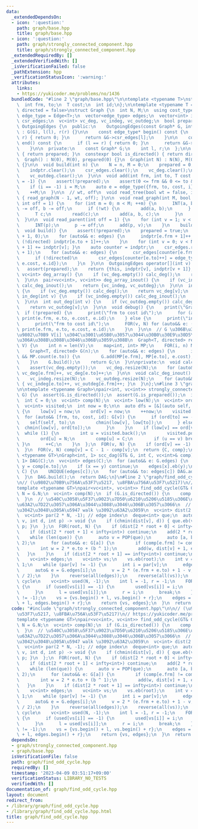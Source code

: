 ```yaml
---
data:
  _extendedDependsOn:
  - icon: ':question:'
    path: graph/base.hpp
    title: graph/base.hpp
  - icon: ':question:'
    path: graph/strongly_connected_component.hpp
    title: graph/strongly_connected_component.hpp
  _extendedRequiredBy: []
  _extendedVerifiedWith: []
  _isVerificationFailed: false
  _pathExtension: hpp
  _verificationStatusIcon: ':warning:'
  attributes:
    links:
    - https://yukicoder.me/problems/no/1436
  bundledCode: "#line 2 \"graph/base.hpp\"\n\ntemplate <typename T>\nstruct Edge {\n\
    \  int frm, to;\n  T cost;\n  int id;\n};\n\ntemplate <typename T = int, bool\
    \ directed = false>\nstruct Graph {\n  int N, M;\n  using cost_type = T;\n  using\
    \ edge_type = Edge<T>;\n  vector<edge_type> edges;\n  vector<int> indptr;\n  vector<edge_type>\
    \ csr_edges;\n  vc<int> vc_deg, vc_indeg, vc_outdeg;\n  bool prepared;\n\n  class\
    \ OutgoingEdges {\n  public:\n    OutgoingEdges(const Graph* G, int l, int r)\
    \ : G(G), l(l), r(r) {}\n\n    const edge_type* begin() const {\n      if (l ==\
    \ r) { return 0; }\n      return &G->csr_edges[l];\n    }\n\n    const edge_type*\
    \ end() const {\n      if (l == r) { return 0; }\n      return &G->csr_edges[r];\n\
    \    }\n\n  private:\n    const Graph* G;\n    int l, r;\n  };\n\n  bool is_prepared()\
    \ { return prepared; }\n  constexpr bool is_directed() { return directed; }\n\n\
    \  Graph() : N(0), M(0), prepared(0) {}\n  Graph(int N) : N(N), M(0), prepared(0)\
    \ {}\n\n  void build(int n) {\n    N = n, M = 0;\n    prepared = 0;\n    edges.clear();\n\
    \    indptr.clear();\n    csr_edges.clear();\n    vc_deg.clear();\n    vc_indeg.clear();\n\
    \    vc_outdeg.clear();\n  }\n\n  void add(int frm, int to, T cost = 1, int i\
    \ = -1) {\n    assert(!prepared);\n    assert(0 <= frm && 0 <= to && to < N);\n\
    \    if (i == -1) i = M;\n    auto e = edge_type({frm, to, cost, i});\n    edges.eb(e);\n\
    \    ++M;\n  }\n\n  // wt, off\n  void read_tree(bool wt = false, int off = 1)\
    \ { read_graph(N - 1, wt, off); }\n\n  void read_graph(int M, bool wt = false,\
    \ int off = 1) {\n    for (int m = 0; m < M; ++m) {\n      INT(a, b);\n      a\
    \ -= off, b -= off;\n      if (!wt) {\n        add(a, b);\n      } else {\n  \
    \      T c;\n        read(c);\n        add(a, b, c);\n      }\n    }\n    build();\n\
    \  }\n\n  void read_parent(int off = 1) {\n    for (int v = 1; v < N; ++v) {\n\
    \      INT(p);\n      p -= off;\n      add(p, v);\n    }\n    build();\n  }\n\n\
    \  void build() {\n    assert(!prepared);\n    prepared = true;\n    indptr.assign(N\
    \ + 1, 0);\n    for (auto&& e: edges) {\n      indptr[e.frm + 1]++;\n      if\
    \ (!directed) indptr[e.to + 1]++;\n    }\n    for (int v = 0; v < N; ++v) { indptr[v\
    \ + 1] += indptr[v]; }\n    auto counter = indptr;\n    csr_edges.resize(indptr.back()\
    \ + 1);\n    for (auto&& e: edges) {\n      csr_edges[counter[e.frm]++] = e;\n\
    \      if (!directed)\n        csr_edges[counter[e.to]++] = edge_type({e.to, e.frm,\
    \ e.cost, e.id});\n    }\n  }\n\n  OutgoingEdges operator[](int v) const {\n \
    \   assert(prepared);\n    return {this, indptr[v], indptr[v + 1]};\n  }\n\n \
    \ vc<int> deg_array() {\n    if (vc_deg.empty()) calc_deg();\n    return vc_deg;\n\
    \  }\n\n  pair<vc<int>, vc<int>> deg_array_inout() {\n    if (vc_indeg.empty())\
    \ calc_deg_inout();\n    return {vc_indeg, vc_outdeg};\n  }\n\n  int deg(int v)\
    \ {\n    if (vc_deg.empty()) calc_deg();\n    return vc_deg[v];\n  }\n\n  int\
    \ in_deg(int v) {\n    if (vc_indeg.empty()) calc_deg_inout();\n    return vc_indeg[v];\n\
    \  }\n\n  int out_deg(int v) {\n    if (vc_outdeg.empty()) calc_deg_inout();\n\
    \    return vc_outdeg[v];\n  }\n\n  void debug() {\n    print(\"Graph\");\n  \
    \  if (!prepared) {\n      print(\"frm to cost id\");\n      for (auto&& e: edges)\
    \ print(e.frm, e.to, e.cost, e.id);\n    } else {\n      print(\"indptr\", indptr);\n\
    \      print(\"frm to cost id\");\n      FOR(v, N) for (auto&& e: (*this)[v])\
    \ print(e.frm, e.to, e.cost, e.id);\n    }\n  }\n\n  // G \u306B\u304A\u3051\u308B\
    \u9802\u70B9 V[i] \u304C\u3001\u65B0\u3057\u3044\u30B0\u30E9\u30D5\u3067 i \u306B\
    \u306A\u308B\u3088\u3046\u306B\u3059\u308B\n  Graph<T, directed> rearrange(vc<int>\
    \ V) {\n    int n = len(V);\n    map<int, int> MP;\n    FOR(i, n) MP[V[i]] = i;\n\
    \    Graph<T, directed> G(n);\n    for (auto&& e: edges) {\n      if (MP.count(e.frm)\
    \ && MP.count(e.to)) {\n        G.add(MP[e.frm], MP[e.to], e.cost);\n      }\n\
    \    }\n    G.build();\n    return G;\n  }\n\nprivate:\n  void calc_deg() {\n\
    \    assert(vc_deg.empty());\n    vc_deg.resize(N);\n    for (auto&& e: edges)\
    \ vc_deg[e.frm]++, vc_deg[e.to]++;\n  }\n\n  void calc_deg_inout() {\n    assert(vc_indeg.empty());\n\
    \    vc_indeg.resize(N);\n    vc_outdeg.resize(N);\n    for (auto&& e: edges)\
    \ { vc_indeg[e.to]++, vc_outdeg[e.frm]++; }\n  }\n};\n#line 3 \"graph/strongly_connected_component.hpp\"\
    \n\ntemplate <typename Graph>\npair<int, vc<int>> strongly_connected_component(Graph&\
    \ G) {\n  assert(G.is_directed());\n  assert(G.is_prepared());\n  int N = G.N;\n\
    \  int C = 0;\n  vc<int> comp(N);\n  vc<int> low(N);\n  vc<int> ord(N, -1);\n\
    \  vc<int> visited;\n  int now = 0;\n\n  auto dfs = [&](auto self, int v) -> void\
    \ {\n    low[v] = now;\n    ord[v] = now;\n    ++now;\n    visited.eb(v);\n  \
    \  for (auto&& [frm, to, cost, id]: G[v]) {\n      if (ord[to] == -1) {\n    \
    \    self(self, to);\n        chmin(low[v], low[to]);\n      } else {\n      \
    \  chmin(low[v], ord[to]);\n      }\n    }\n    if (low[v] == ord[v]) {\n    \
    \  while (1) {\n        int u = visited.back();\n        visited.pop_back();\n\
    \        ord[u] = N;\n        comp[u] = C;\n        if (u == v) break;\n     \
    \ }\n      ++C;\n    }\n  };\n  FOR(v, N) {\n    if (ord[v] == -1) dfs(dfs, v);\n\
    \  }\n  FOR(v, N) comp[v] = C - 1 - comp[v];\n  return {C, comp};\n}\n\ntemplate\
    \ <typename GT>\nGraph<int, 1> scc_dag(GT& G, int C, vc<int>& comp) {\n  Graph<int,\
    \ 1> DAG(C);\n  vvc<int> edges(C);\n  for (auto&& e: G.edges) {\n    int x = comp[e.frm],\
    \ y = comp[e.to];\n    if (x == y) continue;\n    edges[x].eb(y);\n  }\n  FOR(c,\
    \ C) {\n    UNIQUE(edges[c]);\n    for (auto&& to: edges[c]) DAG.add(c, to);\n\
    \  }\n  DAG.build();\n  return DAG;\n}\n#line 2 \"graph/find_odd_cycle.hpp\"\n\
    \n// (\u9802\u70B9\u756A\u53F7\u5217, \u8FBA\u756A\u53F7\u5217)\n// https://yukicoder.me/problems/no/1436\n\
    template <typename GT>\npair<vc<int>, vc<int>> find_odd_cycle(GT& G) {\n  int\
    \ N = G.N;\n  vc<int> comp(N);\n  if (G.is_directed()) {\n    comp = strongly_connected_component<decltype(G)>(G).se;\n\
    \  }\n  // \u540C\u3058\u5F37\u9023\u7D50\u6210\u5206\u5185\u306E\u70B9\u3057\u304B\
    \u63A2\u7D22\u3057\u306A\u3044\u3088\u3046\u306B\u3057\u3066\n  // \u3068\u308A\
    \u3042\u3048\u305A\u5947 walk \u3092\u63A2\u3059\n  vc<int> dist(2 * N, infty<int>);\n\
    \  vc<int> par(2 * N, -1); // edge index\n  deque<int> que;\n  auto add = [&](int\
    \ v, int d, int p) -> void {\n    if (chmin(dist[v], d)) { que.eb(v), par[v] =\
    \ p; }\n  };\n  FOR(root, N) {\n    if (dist[2 * root + 0] < infty<int>) continue;\n\
    \    if (dist[2 * root + 1] < infty<int>) continue;\n    add(2 * root, 0, -1);\n\
    \    while (len(que)) {\n      auto v = POP(que);\n      auto [a, b] = divmod(v,\
    \ 2);\n      for (auto&& e: G[a]) {\n        if (comp[e.frm] != comp[e.to]) continue;\n\
    \        int w = 2 * e.to + (b ^ 1);\n        add(w, dist[v] + 1, e.id);\n   \
    \   }\n    }\n    if (dist[2 * root + 1] == infty<int>) continue;\n    // found\n\
    \    vc<int> edges;\n    vc<int> vs;\n    vs.eb(root);\n    int v = 2 * root +\
    \ 1;\n    while (par[v] != -1) {\n      int i = par[v];\n      edges.eb(i);\n\
    \      auto& e = G.edges[i];\n      v = 2 * (e.frm + e.to) + 1 - v;\n      vs.eb(v\
    \ / 2);\n    }\n    reverse(all(edges));\n    reverse(all(vs));\n    // walk ->\
    \ cycle\n    vc<int> used(N, -1);\n    int l = -1, r = -1;\n    FOR(i, len(vs))\
    \ {\n      if (used[vs[i]] == -1) {\n        used[vs[i]] = i;\n        continue;\n\
    \      }\n      l = used[vs[i]];\n      r = i;\n      break;\n    }\n    assert(l\
    \ != -1);\n    vs = {vs.begin() + l, vs.begin() + r};\n    edges = {edges.begin()\
    \ + l, edges.begin() + r};\n    return {vs, edges};\n  }\n  return {};\n}\n"
  code: "#include \"graph/strongly_connected_component.hpp\"\n\n// (\u9802\u70B9\u756A\
    \u53F7\u5217, \u8FBA\u756A\u53F7\u5217)\n// https://yukicoder.me/problems/no/1436\n\
    template <typename GT>\npair<vc<int>, vc<int>> find_odd_cycle(GT& G) {\n  int\
    \ N = G.N;\n  vc<int> comp(N);\n  if (G.is_directed()) {\n    comp = strongly_connected_component<decltype(G)>(G).se;\n\
    \  }\n  // \u540C\u3058\u5F37\u9023\u7D50\u6210\u5206\u5185\u306E\u70B9\u3057\u304B\
    \u63A2\u7D22\u3057\u306A\u3044\u3088\u3046\u306B\u3057\u3066\n  // \u3068\u308A\
    \u3042\u3048\u305A\u5947 walk \u3092\u63A2\u3059\n  vc<int> dist(2 * N, infty<int>);\n\
    \  vc<int> par(2 * N, -1); // edge index\n  deque<int> que;\n  auto add = [&](int\
    \ v, int d, int p) -> void {\n    if (chmin(dist[v], d)) { que.eb(v), par[v] =\
    \ p; }\n  };\n  FOR(root, N) {\n    if (dist[2 * root + 0] < infty<int>) continue;\n\
    \    if (dist[2 * root + 1] < infty<int>) continue;\n    add(2 * root, 0, -1);\n\
    \    while (len(que)) {\n      auto v = POP(que);\n      auto [a, b] = divmod(v,\
    \ 2);\n      for (auto&& e: G[a]) {\n        if (comp[e.frm] != comp[e.to]) continue;\n\
    \        int w = 2 * e.to + (b ^ 1);\n        add(w, dist[v] + 1, e.id);\n   \
    \   }\n    }\n    if (dist[2 * root + 1] == infty<int>) continue;\n    // found\n\
    \    vc<int> edges;\n    vc<int> vs;\n    vs.eb(root);\n    int v = 2 * root +\
    \ 1;\n    while (par[v] != -1) {\n      int i = par[v];\n      edges.eb(i);\n\
    \      auto& e = G.edges[i];\n      v = 2 * (e.frm + e.to) + 1 - v;\n      vs.eb(v\
    \ / 2);\n    }\n    reverse(all(edges));\n    reverse(all(vs));\n    // walk ->\
    \ cycle\n    vc<int> used(N, -1);\n    int l = -1, r = -1;\n    FOR(i, len(vs))\
    \ {\n      if (used[vs[i]] == -1) {\n        used[vs[i]] = i;\n        continue;\n\
    \      }\n      l = used[vs[i]];\n      r = i;\n      break;\n    }\n    assert(l\
    \ != -1);\n    vs = {vs.begin() + l, vs.begin() + r};\n    edges = {edges.begin()\
    \ + l, edges.begin() + r};\n    return {vs, edges};\n  }\n  return {};\n}"
  dependsOn:
  - graph/strongly_connected_component.hpp
  - graph/base.hpp
  isVerificationFile: false
  path: graph/find_odd_cycle.hpp
  requiredBy: []
  timestamp: '2023-04-09 03:51:17+09:00'
  verificationStatus: LIBRARY_NO_TESTS
  verifiedWith: []
documentation_of: graph/find_odd_cycle.hpp
layout: document
redirect_from:
- /library/graph/find_odd_cycle.hpp
- /library/graph/find_odd_cycle.hpp.html
title: graph/find_odd_cycle.hpp
---
```

